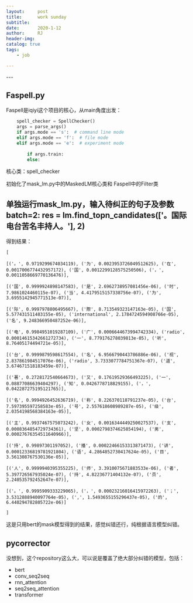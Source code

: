 ```yaml
---
layout:     post
title:      work sunday
subtitle:   
date:       2020-1-12
author:     RJ
header-img: 
catalog: true
tags:
    - job

---
```

<p id = "build"></p>
---

## Faspell.py

Faspell是iqiyi这个项目的核心，从main角度出发：

```python
    spell_checker = SpellChecker()
    args = parse_args()
    if args.mode == 's':  # command line mode
    elif args.mode == 'f':  # file mode
    elif args.mode == 'e':  # experiment mode
        
        if args.train:
        else:
```
核心类：spell_checker

初始化了mask_lm.py中的MaskedLM核心类和 Faspell中的Filter类

## 单独运行mask_lm.py，输入待纠正的句子及参数batch=2:    res = lm.find_topn_candidates(['。国际电台苦名丰持人。'], 2)

得到结果：
```
[

[('。', 0.9719299674034119), ('为', 0.0023953726049512625), ('在', 0.0017006774432957172), ('国', 0.0012299128575250506), ('，', 0.0011058669770136476)], 

[('国', 0.9999924898147583), ('是', 2.6962738957081456e-06), ('时', 7.9861024460115e-07), ('当', 4.4179515157338756e-07), ('为', 3.6955142945771513e-07)],

[('际', 0.9997978806495667), ('際', 8.713549323147163e-05), ('国', 5.577431511483155e-05), ('international', 2.1784724594908766e-05), ('名', 9.248366950487252e-06)],

[('电', 0.9984951019287109), ('广', 0.0006644673994742334), ('radio', 0.00014615342661272734), ('一', 8.779176278039813e-05), ('听', 8.76405174494721e-05)], 

[('台', 0.9999879598617554), ('名', 6.9566790443786886e-06), ('视', 2.837861984517076e-06), ('radio', 3.7333077784751367e-07), ('道', 3.674671518183459e-07)], 

[('著', 0.2728172540664673), ('又', 0.17619529366493225), ('一', 0.08877086639404297), ('知', 0.0426778718829155), ('，', 0.042287275195121765)], 

[('名', 0.9994926452636719), ('称', 8.226370118791237e-05), ('台', 7.597395597258583e-05), ('号', 2.557618608989287e-05), ('级', 2.0354198568384163e-05)], 

[('主', 0.9937467575073242), ('女', 0.0016344449250027537), ('支', 0.0008364854729734361), ('坚', 0.0002798374625854194), ('男', 0.00027676354511640966)],

[('持', 0.99897301197052), ('播', 0.00022466153313871473), ('讲', 0.00012336819781921804), ('语', 4.2864852730417624e-05), ('目', 3.561308767530136e-05)], 

[('人', 0.9999940395355225), ('师', 3.3910075671883533e-06), ('者', 5.397726567935024e-07), ('持', 4.82236771404132e-07), ('员', 2.240535792452647e-07)],

[('。', 0.9995909333229065), ('，', 0.00023216016415972263), ('；', 3.5312888940097764e-05), (',', 1.5493655155296437e-05), ('的', 6.440294782805722e-06)]

]
```

这是只用bert的mask模型得到的结果，感觉纠错还行，纯根据语言模型纠错。

## pycorrector

没想到，这个repository这么大，可以说是覆盖了绝大部分纠错的模型，包括：
- bert
- conv_seq2seq
- rnn_attention
- seq2seq_attention
- transformer
